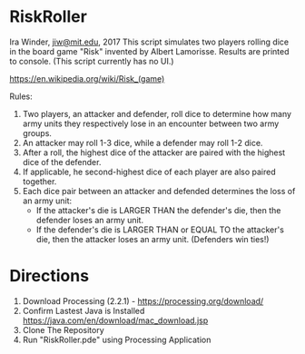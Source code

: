 # RiskRoller
Ira Winder, jiw@mit.edu, 2017
This script simulates two players rolling dice in the board game "Risk" invented by Albert Lamorisse. 
Results are printed to console. (This script currently has no UI.)

https://en.wikipedia.org/wiki/Risk_(game)

Rules:
1. Two players, an attacker and defender, roll dice to determine how many army units they respectively lose in an encounter between two army groups.
2. An attacker may roll 1-3 dice, while a defender may roll 1-2 dice.
3.  After a roll, the highest dice of the attacker are paired with the highest dice of the defender. 
4. If applicable, he second-highest dice of each player are also paired together.
5. Each dice pair between an attacker and defended determines the loss of an army unit:  
   - If the attacker's die is LARGER THAN the defender's die, then the defender loses an army unit.
   - If the defender's die is LARGER THAN or EQUAL TO the attacker's die, then the attacker loses an army unit. (Defenders win ties!)

# Directions
1. Download Processing (2.2.1) - https://processing.org/download/
2. Confirm Lastest Java is Installed https://java.com/en/download/mac_download.jsp
3. Clone The Repository
4. Run "RiskRoller.pde" using Processing Application
